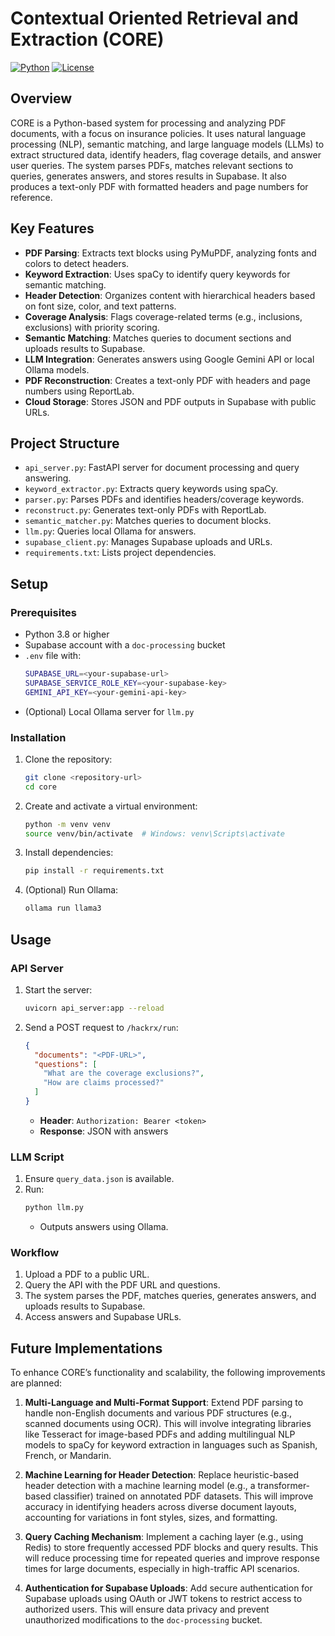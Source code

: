 # Contextual Oriented Retrieval and Extraction (CORE)

[![Python](https://img.shields.io/badge/Python-3.8+-blue.svg)](https://www.python.org/)
[![License](https://img.shields.io/badge/License-MIT-green.svg)](https://opensource.org/licenses/MIT)

## Overview

CORE is a Python-based system for processing and analyzing PDF documents, with a focus on insurance policies. It uses natural language processing (NLP), semantic matching, and large language models (LLMs) to extract structured data, identify headers, flag coverage details, and answer user queries. The system parses PDFs, matches relevant sections to queries, generates answers, and stores results in Supabase. It also produces a text-only PDF with formatted headers and page numbers for reference.

## Key Features

- **PDF Parsing**: Extracts text blocks using PyMuPDF, analyzing fonts and colors to detect headers.
- **Keyword Extraction**: Uses spaCy to identify query keywords for semantic matching.
- **Header Detection**: Organizes content with hierarchical headers based on font size, color, and text patterns.
- **Coverage Analysis**: Flags coverage-related terms (e.g., inclusions, exclusions) with priority scoring.
- **Semantic Matching**: Matches queries to document sections and uploads results to Supabase.
- **LLM Integration**: Generates answers using Google Gemini API or local Ollama models.
- **PDF Reconstruction**: Creates a text-only PDF with headers and page numbers using ReportLab.
- **Cloud Storage**: Stores JSON and PDF outputs in Supabase with public URLs.

## Project Structure

- `api_server.py`: FastAPI server for document processing and query answering.
- `keyword_extractor.py`: Extracts query keywords using spaCy.
- `parser.py`: Parses PDFs and identifies headers/coverage keywords.
- `reconstruct.py`: Generates text-only PDFs with ReportLab.
- `semantic_matcher.py`: Matches queries to document blocks.
- `llm.py`: Queries local Ollama for answers.
- `supabase_client.py`: Manages Supabase uploads and URLs.
- `requirements.txt`: Lists project dependencies.

## Setup

### Prerequisites

- Python 3.8 or higher
- Supabase account with a `doc-processing` bucket
- `.env` file with:
  ```bash
  SUPABASE_URL=<your-supabase-url>
  SUPABASE_SERVICE_ROLE_KEY=<your-supabase-key>
  GEMINI_API_KEY=<your-gemini-api-key>
  ```
- (Optional) Local Ollama server for `llm.py`

### Installation

1. Clone the repository:
   ```bash
   git clone <repository-url>
   cd core
   ```
2. Create and activate a virtual environment:
   ```bash
   python -m venv venv
   source venv/bin/activate  # Windows: venv\Scripts\activate
   ```
3. Install dependencies:
   ```bash
   pip install -r requirements.txt
   ```
4. (Optional) Run Ollama:
   ```bash
   ollama run llama3
   ```

## Usage

### API Server

1. Start the server:
   ```bash
   uvicorn api_server:app --reload
   ```
2. Send a POST request to `/hackrx/run`:
   ```json
   {
     "documents": "<PDF-URL>",
     "questions": [
       "What are the coverage exclusions?",
       "How are claims processed?"
     ]
   }
   ```
   - **Header**: `Authorization: Bearer <token>`
   - **Response**: JSON with answers

### LLM Script

1. Ensure `query_data.json` is available.
2. Run:
   ```bash
   python llm.py
   ```
   - Outputs answers using Ollama.

### Workflow

1. Upload a PDF to a public URL.
2. Query the API with the PDF URL and questions.
3. The system parses the PDF, matches queries, generates answers, and uploads results to Supabase.
4. Access answers and Supabase URLs.

## Future Implementations

To enhance CORE’s functionality and scalability, the following improvements are planned:

1. **Multi-Language and Multi-Format Support**: Extend PDF parsing to handle non-English documents and various PDF structures (e.g., scanned documents using OCR). This will involve integrating libraries like Tesseract for image-based PDFs and adding multilingual NLP models to spaCy for keyword extraction in languages such as Spanish, French, or Mandarin.

2. **Machine Learning for Header Detection**: Replace heuristic-based header detection with a machine learning model (e.g., a transformer-based classifier) trained on annotated PDF datasets. This will improve accuracy in identifying headers across diverse document layouts, accounting for variations in font styles, sizes, and formatting.

3. **Query Caching Mechanism**: Implement a caching layer (e.g., using Redis) to store frequently accessed PDF blocks and query results. This will reduce processing time for repeated queries and improve response times for large documents, especially in high-traffic API scenarios.

4. **Authentication for Supabase Uploads**: Add secure authentication for Supabase uploads using OAuth or JWT tokens to restrict access to authorized users. This will ensure data privacy and prevent unauthorized modifications to the `doc-processing` bucket.
